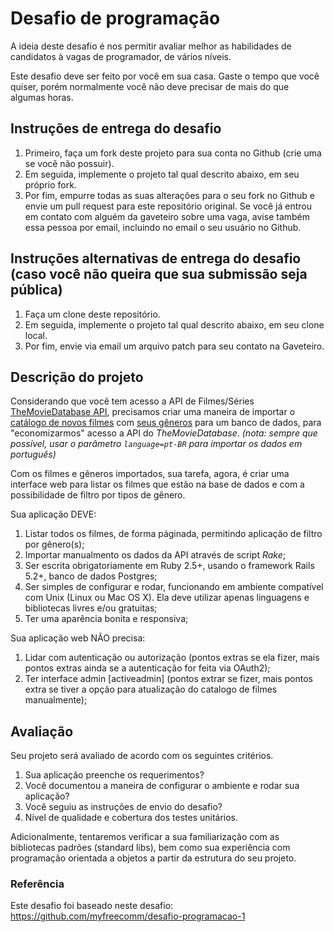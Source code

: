 # Desafio de programação

A ideia deste desafio é nos permitir avaliar melhor as habilidades de candidatos à vagas de programador, de vários níveis.

Este desafio deve ser feito por você em sua casa. Gaste o tempo que você quiser, porém normalmente você não deve precisar de mais do que algumas horas.

## Instruções de entrega do desafio
1. Primeiro, faça um fork deste projeto para sua conta no Github (crie uma se você não possuir).
1. Em seguida, implemente o projeto tal qual descrito abaixo, em seu próprio fork.
1. Por fim, empurre todas as suas alterações para o seu fork no Github e envie um pull request para este repositório original. Se você já entrou em contato com alguém da gaveteiro sobre uma vaga, avise também essa pessoa por email, incluindo no email o seu usuário no Github.

## Instruções alternativas de entrega do desafio (caso você não queira que sua submissão seja pública)
1. Faça um clone deste repositório.
1. Em seguida, implemente o projeto tal qual descrito abaixo, em seu clone local.
1. Por fim, envie via email um arquivo patch para seu contato na Gaveteiro.

## Descrição do projeto

Considerando que você tem acesso a API de Filmes/Séries [TheMovieDatabase API](https://www.themoviedb.org/documentation/api), precisamos criar uma maneira de importar o [catálogo de novos filmes](https://developers.themoviedb.org/3/movies/get-upcoming) com [seus gêneros](https://developers.themoviedb.org/3/genres/get-movie-list) para um banco de dados, para "economizarmos" acesso a API do _TheMovieDatabase_. _(nota: sempre que possível, usar o parâmetro `language=pt-BR` para importar os dados em português)_

Com os filmes e gêneros importados, sua tarefa, agora, é criar uma interface web para listar os filmes que estão na base de dados e com a possibilidade de filtro por tipos de gênero.

Sua aplicação DEVE:

1. Listar todos os filmes, de forma páginada, permitindo aplicação de filtro por gênero(s);
1. Importar manualmento os dados da API através de script _Rake_;
1. Ser escrita obrigatoriamente em Ruby 2.5+, usando o framework Rails 5.2+, banco de dados Postgres;
1. Ser simples de configurar e rodar, funcionando em ambiente compatível com Unix (Linux ou Mac OS X). Ela deve utilizar apenas linguagens e bibliotecas livres e/ou gratuitas;
1. Ter uma aparência bonita e responsiva;

Sua aplicação web NÃO precisa:

1. Lidar com autenticação ou autorização (pontos extras se ela fizer, mais pontos extras ainda se a autenticação for feita via OAuth2);
1. Ter interface admin [activeadmin] (pontos extrar se fizer, mais pontos extra se tiver a opção para atualização do catalogo de filmes manualmente);

## Avaliação

Seu projeto será avaliado de acordo com os seguintes critérios.

1. Sua aplicação preenche os requerimentos?
1. Você documentou a maneira de configurar o ambiente e rodar sua aplicação?
1. Você seguiu as instruções de envio do desafio?
1. Nível de qualidade e cobertura dos testes unitários.

Adicionalmente, tentaremos verificar a sua familiarização com as bibliotecas padrões (standard libs), bem como sua experiência com programação orientada a objetos a partir da estrutura do seu projeto.

### Referência

Este desafio foi baseado neste desafio: https://github.com/myfreecomm/desafio-programacao-1
